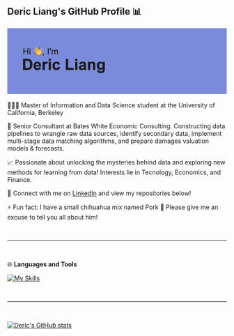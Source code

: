 ## Deric Liang's GitHub Profile 📊

<img src="https://github.com/dliang5299/dliang5299/blob/main/header.png">

👨🏻‍🎓 Master of Information and Data Science student at the University of California, Berkeley

🏢 Senior Consultant at Bates White Economic Consulting. Constructing data pipelines to wrangle raw data sources, identify secondary data, implement multi-stage data matching algorithms, and prepare damages valuation models & forecasts.

📈 Passionate about unlocking the mysteries behind data and exploring new methods for learning from data! Interests lie in Tecnology, Economics, and Finance.

🔗 Connect with me on [LinkedIn](https://www.linkedin.com/in/liangderic5299/) and view my repositories below!

⚡ Fun fact: I have a small chihuahua mix named Pork 🐾 Please give me an excuse to tell you all about him!

<br>

---

<br>

🌐 **Languages and Tools**

[![My Skills](https://skillicons.dev/icons?i=py,r,postgres,tensorflow,sklearn,vscode,sublime,linux,ubuntu,aws,docker,git,github)](https://skillicons.dev)

<br>

---

<br>

[![Deric's GitHub stats](https://github-readme-stats.vercel.app/api?username=dliang5299)](https://github.com/anuraghazra/github-readme-stats)
